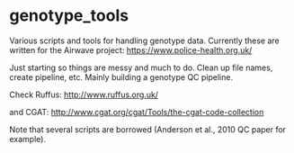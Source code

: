 # genotype_tools
Various scripts and tools for handling genotype data. Currently these are written for the Airwave project:
https://www.police-health.org.uk/

Just starting so things are messy and much to do. Clean up file names, create pipeline, etc.
Mainly building a genotype QC pipeline.

Check Ruffus:
http://www.ruffus.org.uk/

and CGAT:
http://www.cgat.org/cgat/Tools/the-cgat-code-collection

Note that several scripts are borrowed (Anderson et al., 2010 QC paper for example).





